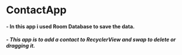 # ContactApp
#### - In this app i used Room Database to save the data.
##### - This app is to add a contact to RecyclerView and swap to delete or dragging it.
